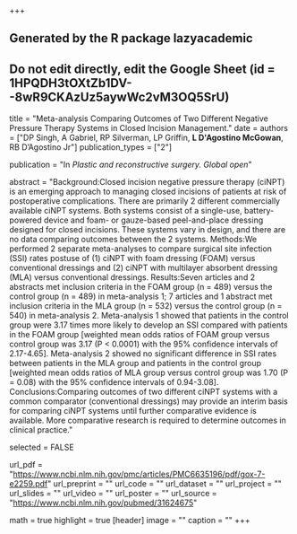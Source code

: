 +++
## Generated by the R package lazyacademic
## Do not edit directly, edit the Google Sheet (id = 1HPQDH3tOXtZb1DV--8wR9CKAzUz5aywWc2vM3OQ5SrU)

title = "Meta-analysis Comparing Outcomes of Two Different Negative Pressure Therapy Systems in Closed Incision Management."
date = 
authors = ["DP Singh, A Gabriel, RP Silverman, LP Griffin, **L D'Agostino McGowan**, RB D’Agostino Jr"]
publication_types = ["2"]

publication = "In *Plastic and reconstructive surgery. Global open*"

abstract = "Background:Closed incision negative pressure therapy (ciNPT) is an emerging approach to managing closed incisions of patients at risk of postoperative complications. There are primarily 2 different commercially available ciNPT systems. Both systems consist of a single-use, battery-powered device and foam- or gauze-based peel-and-place dressing designed for closed incisions. These systems vary in design, and there are no data comparing outcomes between the 2 systems. Methods:We performed 2 separate meta-analyses to compare surgical site infection (SSI) rates postuse of (1) ciNPT with foam dressing (FOAM) versus conventional dressings and (2) ciNPT with multilayer absorbent dressing (MLA) versus conventional dressings. Results:Seven articles and 2 abstracts met inclusion criteria in the FOAM group (n = 489) versus the control group (n = 489) in meta-analysis 1; 7 articles and 1 abstract met inclusion criteria in the MLA group (n = 532) versus the control group (n = 540) in meta-analysis 2. Meta-analysis 1 showed that patients in the control group were 3.17 times more likely to develop an SSI compared with patients in the FOAM group [weighted mean odds ratios of FOAM group versus control group was 3.17 (P < 0.0001) with the 95% confidence intervals of 2.17-4.65]. Meta-analysis 2 showed no significant difference in SSI rates between patients in the MLA group and patients in the control group [weighted mean odds ratios of MLA group versus control group was 1.70 (P = 0.08) with the 95% confidence intervals of 0.94-3.08]. Conclusions:Comparing outcomes of two different ciNPT systems with a common comparator (conventional dressings) may provide an interim basis for comparing ciNPT systems until further comparative evidence is available. More comparative research is required to determine outcomes in clinical practice."

selected = FALSE

url_pdf = "https://www.ncbi.nlm.nih.gov/pmc/articles/PMC6635196/pdf/gox-7-e2259.pdf"
url_preprint = ""
url_code = ""
url_dataset = ""
url_project = ""
url_slides = ""
url_video = ""
url_poster = ""
url_source = "https://www.ncbi.nlm.nih.gov/pubmed/31624675"

math = true
highlight = true
[header]
image = ""
caption = ""
+++
